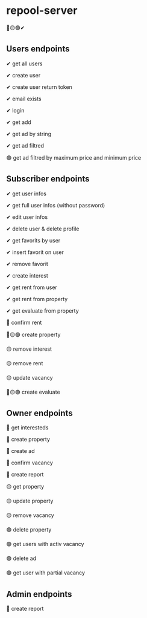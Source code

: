 # repool-server

 🔴🟡🟢✔
## Users endpoints
✔ get all users

✔ create user

✔ create user return token

✔ email exists

✔ login

✔ get add

✔ get ad by string

✔ get ad filtred

🟢 get ad filtred by maximum price and minimum price

## Subscriber endpoints
✔ get user infos

✔ get full user infos (without password)

✔ edit user infos

✔ delete user & delete profile

✔ get favorits by user

✔ insert favorit on user

✔ remove favorit

✔ create interest

✔ get rent from user

✔ get rent from property

✔ get evaluate from property

🔴 confirm rent

🔴🟡🟢 create property

🟡 remove interest

🟡 remove rent

🟡 update vacancy

🔴🟡🟢 create evaluate

## Owner endpoints
🔴 get interesteds

🔴 create property

🔴 create ad

🔴 confirm vacancy

🔴 create report

🟡 get property

🟡 update property

🟡 remove vacancy

🟢 delete property

🟢 get users with activ vacancy

🟢 delete ad

🟢 get user with partial vacancy

## Admin endpoints
🔴 create report
